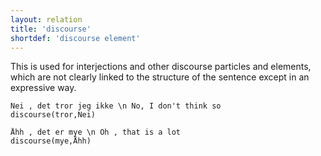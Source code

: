 ```yaml
---
layout: relation
title: 'discourse'
shortdef: 'discourse element'
---
```


This is used for interjections and other discourse particles and elements, which are not clearly linked to the structure of the sentence except in an expressive way.

~~~ sdparse
Nei , det tror jeg ikke \n No, I don't think so
discourse(tror,Nei)
~~~

~~~ sdparse
Åhh , det er mye \n Oh , that is a lot
discourse(mye,Åhh)
~~~
<!-- Interlanguage links updated Út zář 29 20:43:17 CEST 2020 -->
